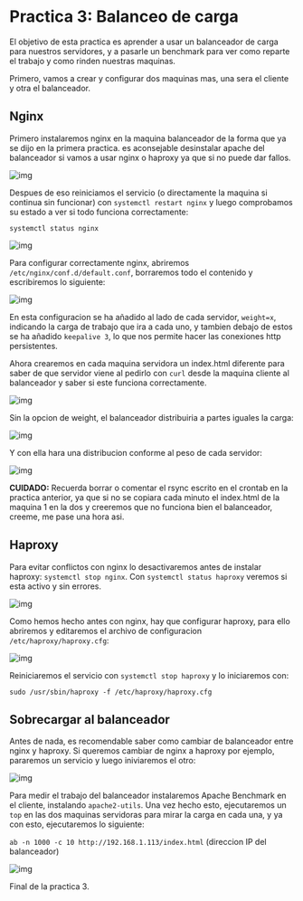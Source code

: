 # Practica 3: Balanceo de carga

El objetivo de esta practica es aprender a usar un balanceador de carga para nuestros servidores, y a pasarle un benchmark para ver como reparte el trabajo y como rinden nuestras maquinas.

Primero, vamos a crear y configurar dos maquinas mas, una sera el cliente y otra el balanceador.

## Nginx 

Primero instalaremos nginx en la maquina balanceador de la forma que ya se dijo en la primera practica. es aconsejable desinstalar apache del balanceador si vamos a usar nginx o haproxy ya que si no puede dar fallos.

![img](https://github.com/Gervilla/SWAP/blob/master/Practica3\images\1_error_nginx.PNG)

Despues de eso reiniciamos el servicio (o directamente la maquina si continua sin funcionar) con `systemctl restart nginx` y luego comprobamos su estado a ver si todo funciona correctamente:

`systemctl status nginx`

![img](https://github.com/Gervilla/SWAP/blob/master/Practica3\images\2_status_nginx.PNG)

Para configurar correctamente nginx, abriremos `/etc/nginx/conf.d/default.conf`, borraremos todo el contenido y escribiremos lo siguiente:

![img](https://github.com/Gervilla/SWAP/blob/master/Practica3\images\3_config_nginx.PNG)

En esta configuracion se ha añadido al lado de cada servidor, `weight=x`, indicando la carga de trabajo que ira a cada uno, y tambien debajo de estos se ha añadido `keepalive 3`, lo que nos permite hacer las conexiones http persistentes.

Ahora crearemos en cada maquina servidora un index.html diferente para saber de que servidor viene al pedirlo con `curl` desde la maquina cliente al balanceador y saber si este funciona correctamente.

![img](https://github.com/Gervilla/SWAP/blob/master/Practica3\images\4_html.PNG)

Sin la opcion de weight, el balanceador distribuiria a partes iguales la carga:

![img](https://github.com/Gervilla/SWAP/blob/master/Practica3\images\5_balanceo_nginx.PNG)

Y con ella hara una distribucion conforme al peso de cada servidor:

![img](https://github.com/Gervilla/SWAP/blob/master/Practica3\images\5_balanceo_nginx_edit.PNG)

**CUIDADO:** Recuerda borrar o comentar el rsync escrito en el crontab en la practica anterior, ya que si no se copiara cada minuto el index.html de la maquina 1 en la dos y creeremos que no funciona bien el balanceador, creeme, me pase una hora asi.

## Haproxy

Para evitar conflictos con nginx lo desactivaremos antes de instalar haproxy: `systemctl stop nginx`. Con `systemctl status haproxy` veremos si esta activo y sin errores.

![img](https://github.com/Gervilla/SWAP/blob/master/Practica3\images\6_status_haproxy.PNG)

Como hemos hecho antes con nginx, hay que configurar haproxy, para ello abriremos y editaremos el archivo de configuracion `/etc/haproxy/haproxy.cfg`:

![img](https://github.com/Gervilla/SWAP/blob/master/Practica3\images\7_conf_haproxy.PNG)

Reiniciaremos el servicio con `systemctl stop haproxy` y lo iniciaremos con:

`sudo /usr/sbin/haproxy -f /etc/haproxy/haproxy.cfg`

## Sobrecargar al balanceador

Antes de nada, es recomendable saber como cambiar de balanceador entre nginx y haproxy. Si queremos cambiar de nginx a haproxy por ejemplo, pararemos un servicio y luego iniviaremos el otro:

![img](https://github.com/Gervilla/SWAP/blob/master/Practica3\images\8_cambio_balanceador.PNG)

Para medir el trabajo del balanceador instalaremos Apache Benchmark en el cliente, instalando `apache2-utils`. Una vez hecho esto, ejecutaremos un `top` en las dos maquinas servidoras para mirar la carga en cada una, y ya con esto, ejecutaremos lo siguiente:

`ab -n 1000 -c 10 http://192.168.1.113/index.html` (direccion IP del balanceador)

![img](https://github.com/Gervilla/SWAP/blob/master/Practica3\images\9_benchmark.PNG) 

Final de la practica 3.
